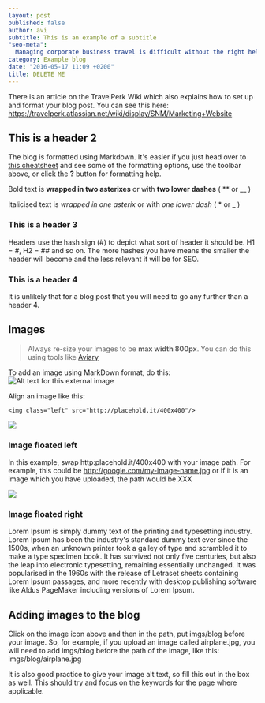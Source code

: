 ```yaml
---
layout: post
published: false
author: avi
subtitle: This is an example of a subtitle
"seo-meta": 
  Managing corporate business travel is difficult without the right help. Systemizing travel management can make it easier: here are 4 ways how.
category: Example blog
date: "2016-05-17 11:09 +0200"
title: DELETE ME
---
```


There is an article on the TravelPerk Wiki which also explains how to set up and format your blog post. You can see this here: https://travelperk.atlassian.net/wiki/display/SNM/Marketing+Website

## This is a header 2
The blog is formatted using Markdown. It's easier if you just head over to [this cheatsheet](https://github.com/adam-p/markdown-here/wiki/Markdown-Cheatsheet) and see some of the formatting options, use the toolbar above, or click the **?** button for formatting help.

Bold text is **wrapped in two asterixes** or with __two lower dashes__ ( ** or __ )

Italicised text is *wrapped in one asterix* or with _one lower dash_ ( * or _ )

### This is a header 3
Headers use the hash sign (#) to depict what sort of header it should be. H1 = #, H2 = ## and so on. The more hashes you have means the smaller the header will become and the less relevant it will be for SEO. 

### This is a header 4
It is unlikely that for a blog post that you will need to go any further than a header 4.

## Images

> Always re-size your images to be **max width 800px**. You can do this using tools like [Aviary](http://www.aviary.com) 

To add an image using MarkDown format, do this:
![Alt text for this external image](http://placehold.it/800x400)

Align an image like this:

`<img class="left" src="http://placehold.it/400x400"/>`

<img class="left" src="http://placehold.it/400x400"/>

### Image floated left
 
In this example, swap http:placehold.it/400x400 with your image path. For example, this could be http://google.com/my-image-name.jpg or if it is an image which you have uploaded, the path would be XXX

<img class="right" src="http://placehold.it/400x400"/>

### Image floated right
Lorem Ipsum is simply dummy text of the printing and typesetting industry. Lorem Ipsum has been the industry's standard dummy text ever since the 1500s, when an unknown printer took a galley of type and scrambled it to make a type specimen book. It has survived not only five centuries, but also the leap into electronic typesetting, remaining essentially unchanged. It was popularised in the 1960s with the release of Letraset sheets containing Lorem Ipsum passages, and more recently with desktop publishing software like Aldus PageMaker including versions of Lorem Ipsum.

## Adding images to the blog
Click on the image icon above and then in the path, put imgs/blog before your image. So, for example, if you upload an image called airplane.jpg, you will need to add imgs/blog before the path of the image, like this: imgs/blog/airplane.jpg

It is also good practice to give your image alt text, so fill this out in the box as well. This should try and focus on the keywords for the page where applicable.
